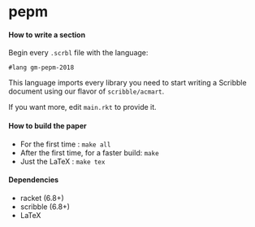 pepm
===

#### How to write a section

Begin every `.scrbl` file with the language:

```
#lang gm-pepm-2018
```

This language imports every library you need to start writing a Scribble
 document using our flavor of `scribble/acmart`.

If you want more, edit `main.rkt` to provide it.


#### How to build the paper

- For the first time : `make all`
- After the first time, for a faster build: `make`
- Just the LaTeX : `make tex`


#### Dependencies

- racket (6.8+)
- scribble (6.8+)
- LaTeX
